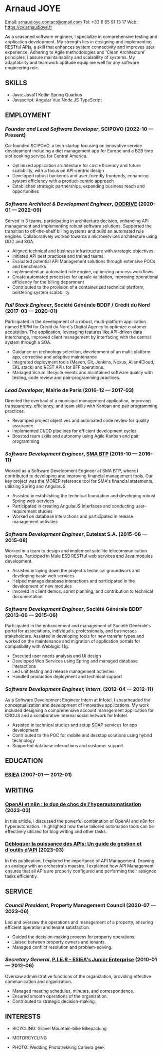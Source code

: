 Arnaud JOYE
============
Email: arnaudjoye.contact@gmail.com
Tel: +33 6 65 91 13 17
Web: https://cv.arnaudjoye.fr

As a seasoned software engineer, I specialize in comprehensive testing and application development. My strength lies in designing and implementing RESTful APIs, a skill that enhances system connectivity and improves user experience. Adhering to Agile methodologies and 'Clean Architecture' principles, I assure maintainability and scalability of systems. My adaptability and teamwork aptitude equip me well for any software engineering role.

## SKILLS

  - Java: Java11 Kotlin Spring Quarkus 
  - Javascript: Angular Vue Node.JS TypeScript 

## EMPLOYMENT

### *Founder and Lead Software Developer*, SCIPOVO (2022-10 — Present)

Co-founded SCIPOVO, a tech startup focusing on innovative service development including a diet management app for Europe and a B2B time slot booking service for Central America.
  - Optimized application architecture for cost efficiency and future scalability, with a focus on API-centric design
  - Developed robust backends and user-friendly frontends, enhancing system efficiency with a product-centric approach
  - Established strategic partnerships, expanding business reach and opportunities

### *Software Architect & Development Engineer*, [OODRIVE](https://www.oodrive.com) (2020-01 — 2022-09)

Served in 3 teams, participating in architecture decision, enhancing API management and implementing robust software solutions. Supported the transition to off-the-shelf billing systems and build an automated rule engines. Collaboratively worked towards a microservices architecture using DDD and SOA.
  - Aligned technical and business infrastructure with strategic objectives
  - Initiated API best practices and trained teams
  - Evaluated potential API Management solutions through extensive POCs and benchmarks
  - Implemented an automated rule engine, optimizing process workflows
  - Create automated processes for upsale validation, improving operational efficiency for the billing department
  - Contributed to the provision of a containerized technical platform, bolstering system scalability

### *Full Stack Engineer*, Société Générale BDDF / Crédit du Nord (2017-03 — 2020-01)

Participated in the development of a robust, multi-platform application named ERPM for Crédit du Nord's Digital Agency to optimize customer acquisition. The application, leveraging features like API-driven data interchange, improved client management by interfacing with the central system through a SOA.
  - Guidance on technology selection, development of an multi-platform app, corrective and adaptive maintenance
  - Integrated deployment tools (Maven, Git, Jenkins, Nexus, Alien4Cloud, EKL stack) and REST APIs for BFF operations.
  - Managed Scrum lifecycle events and maintained software quality with testing, code review and pair-programming practices.

### *Lead Developer*, Mairie de Paris (2016-12 — 2017-03)

Directed the overhaul of a municipal management application, improving transparency, efficiency, and team skills with Kanban and pair programming practices.
  - Revamped project objectives and automated code review for quality assurance
  - Implemented CI/CD pipelines for efficient development cycles
  - Boosted team skills and autonomy using Agile Kanban and pair programming

### *Software Development Engineer*, [SMA BTP](https://cv.arnaudjoye.fr/fr/experience/morep) (2015-10 — 2016-11)

Worked as a Software Development Engineer at SMA BTP, where I contributed to developing and improving financial management tools. Our key project was the MOREP reference tool for SMA's financial statements, utilizing Spring and AngularJS.
  - Assisted in establishing the technical foundation and developing robust Spring web-services
  - Participated in creating AngularJS interfaces and conducting user-requirement studies
  - Worked on database interactions and participated in release management activities

### *Software Development Engineer*, Eutelsat S.A. (2015-06 — 2015-08)

Worked in a team to design and implement satellite telecommunication services. Participed in Mule ESB RESTful web services and Java modules development.
  - Assisted in laying down the project's technical groundwork and developing basic web services
  - Helped manage database interactions and participated in the development of new modules
  - Involved in client demos, sprint planning, and contribution to technical documentation

### *Software Development Engineer*, Société Générale BDDF (2013-06 — 2015-06)

Participated in the enhancement and management of Société Générale's portal for associations, individuals, professionals, and businesses stakeholders. Assisted in developing tools for new transfer types and worked on the maintenance and migration of application portals for compatibility with Weblogic 11g.
  - Executed user needs analysis and UI design
  - Developed Web Services using Spring and managed database interactions
  - Led unit testing and release management activities
  - Handled production deployment and technical support

### *Software Development Engineer, Intern*,  (2012-04 — 2012-11)

As a Software Development Engineer Intern at Infotel, I spearheaded the conceptualization and development of innovative applications. My work included designing a comprehensive account management application for CROUS and a collaborative internal social network for Infotel.
  - Assisted in technical studies and setup SOAP services for app development
  - Contributed to the POC for mobile and desktop solutions using hybrid technology
  - Supported database interactions and customer support




## EDUCATION

### [ESIEA](https://www.esiea.fr) (2007-01 — 2012-01)






## WRITING

### [OpenAI et n8n : le duo de choc de l'hyperautomatisation](https://cv.arnaudjoye.fr/fr/thought/open-ai-et-n8n-le-duo-de-choc-de-l-hyperautomatisation/) (2023-03)

In this article, I discussed the powerful combination of OpenAI and n8n for hyperautomation. I highlighted how these tailored automation tools can be effectively utilized for blog writing and other tasks.

### [Débloquer la puissance des APIs: Un guide de gestion et d'outils d'API](https://cv.arnaudjoye.fr/fr/thought/api-management-gestion-d-api/) (2023-03)

In this publication, I explored the importance of API Management. Drawing an analogy with an orchestra's maestro, I explained how API Management ensures that all APIs are properly configured and performing their assigned tasks efficiently.



## SERVICE

### *Council President*, Property Management Council (2020-07 — 2023-06)

Led and oversaw the operations and management of a property, ensuring efficient operation and tenant satisfaction.
  - Guided the decision-making process for property operations.
  - Liaised between property owners and tenants.
  - Managed conflict resolution and problem-solving.

### *Secretary General*, [P.I.E.R - ESIEA's Junior Enterprise](https://www.esiea.fr) (2010-01 — 2012-06)

Oversaw administrative functions of the organization, providing effective communication and organization.
  - Managed meeting schedules, minutes, and correspondence.
  - Ensured smooth operations of the organization.
  - Contributed to strategic decision-making.





## INTERESTS

- BICYCLING: Gravel Mountain-bike Bikepacking 

- MOTORCYCLING

- PHOTO: Wedding Phototrekking Camera geek 


